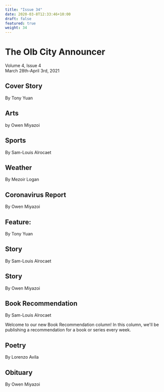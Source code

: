 ```yaml
---
title: "Issue 34"
date: 2020-03-8T12:33:46+10:00
draft: false
featured: true
weight: 34
---
```


# The Olb City Announcer    
Volume 4, Issue 4    
March 28th-April 3rd, 2021    

## Cover Story
By Tony Yuan



## Arts
by Owen Miyazoi



## Sports
By Sam-Louis Alrocaet



## Weather
By Mezoir Logan



## Coronavirus Report
By Owen Miyazoi



## Feature: 
By Tony Yuan



## Story
By Sam-Louis Alrocaet



## Story
By Owen Miyazoi



## Book Recommendation
By Sam-Louis Alrocaet

Welcome to our new Book Recommendation column! In this column, we'll be publishing a recommendation for a book or series every week.



## Poetry
By Lorenzo Avila



## Obituary
By Owen Miyazoi

